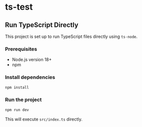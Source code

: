 # ts-test

## Run TypeScript Directly

This project is set up to run TypeScript files directly using `ts-node`.

### Prerequisites
- Node.js version 18+
- npm

### Install dependencies
```bash
npm install
```

### Run the project
```bash
npm run dev
```

This will execute `src/index.ts` directly.
